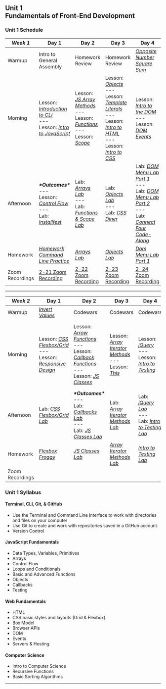 ## Unit 1 <br> Fundamentals of Front-End Development

### Unit 1 Schedule
| ***Week 1*** | Day 1 | Day 2 | Day 3 | Day 4 |
| -- | -- | -- | -- | -- |
| Warmup | Intro to General Assembly | Homework Review | Homework Review | [*Opposite Number*](https://www.codewars.com/kata/56dec885c54a926dcd001095/train/javascript)<br>[*Square Sum*](https://www.codewars.com/kata/515e271a311df0350d00000f/train/javascript) |
| Morning | Lesson: [*Introduction to CLI*](/unit-1/week-1/d1-dev-environment-and-js-fundamentals/1.1-cli-intro-main/readme.md)<br>---<br>Lesson: [*Intro to JavaScript*](/unit-1/week-1/d1-dev-environment-and-js-fundamentals/1.3-js-intro-datatypes.md) | Lesson: [*JS Array Methods*](/unit-1/week-1/d2-js-arrays-and-functions/2.1-js-arrays.md)<br>---<br>Lesson: [*Functions*](/unit-1/week-1/d2-js-arrays-and-functions/2.2-js-functions.md)<br>---<br>Lesson: [*Scope*](/unit-1/week-1/d2-js-arrays-and-functions/2.3-js-scope.md) | Lesson: [*Objects*](/unit-1/week-1/d3-js-objects-and-html-css/3.1-js-objects.md)<br>---<br>Lesson: [*Template Literals*](/unit-1/week-1/d3-js-objects-and-html-css/3.2-js-template-literals.md)<br>---<br>Lesson: [*Intro to HTML*](/unit-1/week-1/d3-js-objects-and-html-css/3.3-intro-to-html.md)<br>---<br>Lesson: [*Intro to CSS*](/unit-1/week-1/d3-js-objects-and-html-css/3.4-intro-to-css.md) | Lesson: [*Intro to the DOM*](/unit-1/week-1/d4-dom/4.1-dom-intro.md)<br>---<br>Lesson: [*DOM Events*](/unit-1/week-1/d4-dom/4.2-dom-events.md)|
| Afternoon | ***\*Outcomes\****<br>---<br>Lesson: [*Control Flow*](/unit-1/week-1/d1-dev-environment-and-js-fundamentals/1.4-js-control-flow.md)<br>---<br>Lab: [*Installfest*](/unit-1/week-1/d1-dev-environment-and-js-fundamentals/1.2-installfest-mac.md) | Lab: [*Arrays Lab*](https://git.generalassemb.ly/SEIR-2-21-23/Week1-Homework2-Arrays-Lab)<br>---<br>Lab: [*Functions & Scope Lab*](/unit-1/week-1/d2-js-arrays-and-functions/2.5-js-functions-lab.md) | Lab: [*Objects Lab*](https://git.generalassemb.ly/SEIR-2-21-23/Week1-Homework3-Objects-Lab)<br>---<br>Lab: [*CSS Diner*](https://flukeout.github.io/) | Lab: [*DOM Menu Lab Part 1*](https://git.generalassemb.ly/SEIR-2-21-23/dom-menu-lab-hw4/blob/main/README.md)<br>---<br>Lab: [*DOM Menu Lab Part 2*](/unit-1/week-1/d4-dom/4.4-dom-menu-lab-part-2.md)<br>---<br>Lab: [*Connect Four Code-Along*](/unit-1/week-1/d4-dom-and-browser-games/4.6-connect-four-code-along.md) |
| Homework | [*Homework Command Line Practice*](https://git.generalassemb.ly/SEIR-2-21-23/hw-command-line-practice/blob/main/README.md) | [*Arrays Lab*](https://git.generalassemb.ly/SEIR-2-21-23/Week1-Homework2-Arrays-Lab) | [*Objects Lab*](https://git.generalassemb.ly/SEIR-2-21-23/Week1-Homework3-Objects-Lab) | [*Dom Menu Lab Part 1*](https://git.generalassemb.ly/SEIR-2-21-23/dom-menu-lab-hw4/blob/main/README.md) | |
| Zoom Recordings | [2-21 Zoom Recording](https://generalassembly.zoom.us/rec/share/p3oyxuOH10FOYy_x_5SEeuVdaAXGMa7pO6Gugshuc5oPmqLxxw0581DdSzOH69_o.2JNFPiuPGdEgLx7h) | [2-22 Zoom Recording](https://generalassembly.zoom.us/rec/share/N7N-CEddVD0FZD0nLBJxkB9-hwDhBUtA2SI1rcQljv97IJ_2ed5lROjWvz0vDybm.S8JIZhRJTCcl6F5i) | [2-23 Zoom Recording](https://generalassembly.zoom.us/rec/share/A9URc5Q1K1_lA1gfMHbUDILEETMXk0ZWd6lVXROMmjH7PjrinE7kkb-hClTcjfBy.wXzRmsna3kSe8yQj) | [2-24 Zoom Recording](https://generalassembly.zoom.us/rec/share/LKEm6SHAn-1FojHtjIdsFRe42BsenwD2cAky51Au_82G2zzJmUwl9eZR5Xt5PbG5.gpfvd11SKt_mdde-j) |

----

| ***Week 2*** | Day 1 | Day 2 | Day 3 | Day 4 | Day 5 |
| -- | -- | -- | -- | -- | -- |
| Warmup | [*Invert Values*](https://www.codewars.com/kata/5899dc03bc95b1bf1b0000ad/train/javascript) | Codewars | Codewars | Codewars | Codewars |
| Morning | Lesson: [*CSS Flexbox/Grid*](/unit-1/week-2/d5-css-layout/5.1-css-flexbox-grid.md)<br>---<br>Lesson: [*Responsive Design*](/unit-1/week-2/d5-css-layout/5.2-responsive-design.md) | Lesson: [*Arrow Functions*](/unit-1/week-2/d6-js-functions-pt2-and-classes/6.1-js-arrow-functions.md)<br>---<br>Lesson: [*Callback Functions*](/unit-1/week-2/d6-js-functions-pt2-and-classes/6.2-js-callback-functions.md) <br>---<br>Lesson: [*JS Classes*](/unit-1/week-2/d6-js-functions-pt2-and-classes/6.3-js-classes.md) | Lesson: [*Array Iterator Methods*](/unit-1/week-2/d7-array-iterators-and-this/7.1-array-iterator-methods.md)<br>---<br>Lesson: [*This*](/unit-1/week-2/d7-array-iterators-and-this/7.2-js-this-keyword.md) | Lesson: [*jQuery*](/unit-1/week-2/d8-jquery-and-testing/8.1-jquery.md)<br>---<br>Lesson: [*Intro to Testing*](/unit-1/week-2/d8-jquery-and-testing/8.2-testing-lecture/readme.md) | Lesson: [*Guide to Building a Browsing Game*](/unit-1/week-2/d9-browser-games-and-audio/9.1-guide-to-building-a-browser-game.md)<br>---<br>Lesson: [*Connect Four Code Along*](/unit-1/week-2/d9-browser-games-and-audio/9.2-connect-four-code-along.md) |
| Afternoon | Lab: [*CSS Flexbox/Grid Lab*](/unit-1/week-2/d5-css-layout/5.3-flexbox-grid-lab.md) | ***\*Outcomes\****<br>---<br>Lab: [*Callbacks Lab*](/unit-1/week-2/d6-js-functions-pt2-and-classes/6.5-js-callbacks-lab.md)<br>---<br>Lab: [*JS Classes Lab*](https://git.generalassemb.ly/SEIR-2-21-23/JS-Classes-Lab-HW5)| Lab: [*Array Iterator Methods Lab*](https://git.generalassemb.ly/SEIR-2-21-23/Week2-Homework2-array-iterator-methods-lab) | Lab: [*jQuery Lab*](/unit-1/week-2/d8-jquery-and-testing/8.3-jquery-lab.md)<br>---<br>Lab: [*Intro to Testing Lab*](/unit-1/week-2/d8-jquery-and-testing/8.4-testing-lab/readme.md) | [*Intro to Project 1*](/unit-1/week-3/project-1/project-1-requirements.md)<br>---<br>Project 1 Proposals |
| Homework | [*Flexbox Froggy*](https://flexboxfroggy.com/) | [*JS Classes Lab*](https://git.generalassemb.ly/SEIR-2-21-23/JS-Classes-Lab-HW5) | [*Array Iterator Methods Lab*](https://git.generalassemb.ly/SEIR-2-21-23/Week2-Homework2-array-iterator-methods-lab) | [*Intro to Testing Lab*](/unit-1/week-2/d8-jquery-and-testing/8.4-testing-lab/readme.md) | Project 1 |
| Zoom Recordings | | | | |

### Unit 1 Syllabus

#### Terminal, CLI, Git, & GitHub
- Use the Terminal and Command Line Interface to work with directories and files on your computer
- Use Git to create and work with repositories saved in a GitHub account.
- Version Control
  
#### JavaScript Fundamentals
- Data Types, Variables, Primitives
- Arrays
- Control Flow
- Loops and Conditionals
- Basic and Advanced Functions
- Objects
- Callbacks
- Testing
  
#### Web Fundamentals
- HTML
- CSS basic styles and layouts (Grid & Flexbox)
- Box Model
- Browser APIs
- DOM
- Events
- Servers & Hosting

#### Computer Science
- Intro to Computer Science
- Recursive Functions
- Basic Sorting Algorithms
<hr>
